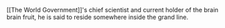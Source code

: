 [[The World Government]]'s chief scientist and current holder of the brain brain fruit, he is said to reside somewhere inside the grand line.

